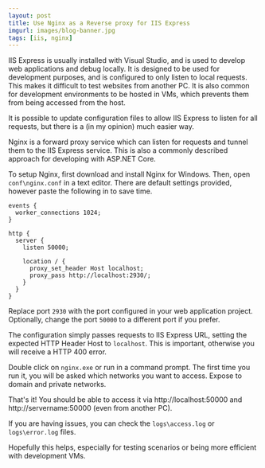 ```yaml
---
layout: post
title: Use Nginx as a Reverse proxy for IIS Express
imgurl: images/blog-banner.jpg
tags: [iis, nginx]
---
```


IIS Express is usually installed with Visual Studio, and is used to develop web applications and debug locally. It is designed to be used for development purposes, and is configured to only listen to local requests. This makes it difficult to test websites from another PC. It is also common for development environments to be hosted in VMs, which prevents them from being accessed from the host.

It is possible to update configuration files to allow IIS Express to listen for all requests, but there is a (in my opinion) much easier way.

Nginx is a forward proxy service which can listen for requests and tunnel them to the IIS Express service. This is also a commonly described approach for developing with ASP.NET Core.

To setup Nginx, first download and install Nginx for Windows. Then, open `conf\nginx.conf` in a text editor. There are default settings provided, however paste the following in to save time.

```
events {
  worker_connections 1024;
}

http {
  server {
    listen 50000;

    location / {
      proxy_set_header Host localhost;
      proxy_pass http://localhost:2930/;
    }
  }
}
```

Replace port `2930` with the port configured in your web application project. Optionally, change the port `50000` to a different port if you prefer.

The configuration simply passes requests to IIS Express URL, setting the expected HTTP Header Host to `localhost`.  This is important, otherwise you will receive a HTTP 400 error.

Double click on `nginx.exe` or run in a command prompt. The first time you run it, you will be asked which networks you want to access. Expose to domain and private networks.  

That's it! You should be able to access it via http://localhost:50000 and http://servername:50000 (even from another PC).

If you are having issues, you can check the `logs\access.log` or `logs\error.log` files.

Hopefully this helps, especially for testing scenarios or being more efficient with development VMs.
